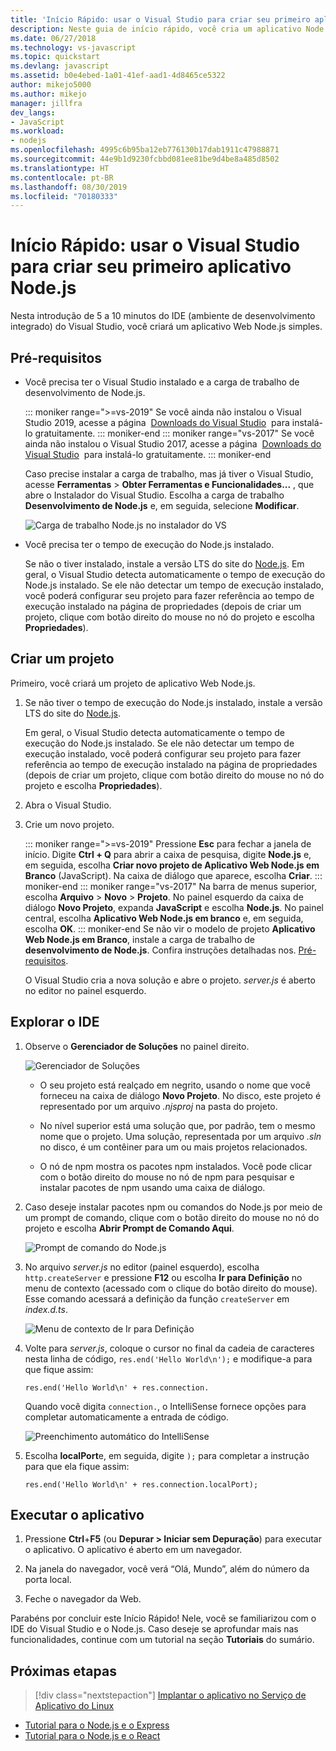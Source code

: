 ```yaml
---
title: 'Início Rápido: usar o Visual Studio para criar seu primeiro aplicativo Node.js'
description: Neste guia de início rápido, você cria um aplicativo Node.js no Visual Studio
ms.date: 06/27/2018
ms.technology: vs-javascript
ms.topic: quickstart
ms.devlang: javascript
ms.assetid: b0e4ebed-1a01-41ef-aad1-4d8465ce5322
author: mikejo5000
ms.author: mikejo
manager: jillfra
dev_langs:
- JavaScript
ms.workload:
- nodejs
ms.openlocfilehash: 4995c6b95ba12eb776130b17dab1911c47988871
ms.sourcegitcommit: 44e9b1d9230fcbbd081ee81be9d4be8a485d8502
ms.translationtype: HT
ms.contentlocale: pt-BR
ms.lasthandoff: 08/30/2019
ms.locfileid: "70180333"
---
```

# <a name="quickstart-use-visual-studio-to-create-your-first-nodejs-app"></a>Início Rápido: usar o Visual Studio para criar seu primeiro aplicativo Node.js

Nesta introdução de 5 a 10 minutos do IDE (ambiente de desenvolvimento integrado) do Visual Studio, você criará um aplicativo Web Node.js simples.

## <a name="prerequisites"></a>Pré-requisitos

* Você precisa ter o Visual Studio instalado e a carga de trabalho de desenvolvimento de Node.js.

    ::: moniker range=">=vs-2019"
    Se você ainda não instalou o Visual Studio 2019, acesse a página  [Downloads do Visual Studio](https://visualstudio.microsoft.com/downloads)  para instalá-lo gratuitamente.
    ::: moniker-end
    ::: moniker range="vs-2017"
    Se você ainda não instalou o Visual Studio 2017, acesse a página  [Downloads do Visual Studio](https://visualstudio.microsoft.com/vs/older-downloads/?utm_medium=microsoft&utm_source=docs.microsoft.com&utm_campaign=vs+2017+download)  para instalá-lo gratuitamente.
    ::: moniker-end

    Caso precise instalar a carga de trabalho, mas já tiver o Visual Studio, acesse **Ferramentas** > **Obter Ferramentas e Funcionalidades...** , que abre o Instalador do Visual Studio. Escolha a carga de trabalho **Desenvolvimento de Node.js** e, em seguida, selecione **Modificar**.

    ![Carga de trabalho Node.js no instalador do VS](../ide/media/quickstart-nodejs-workload.png)

* Você precisa ter o tempo de execução do Node.js instalado.

    Se não o tiver instalado, instale a versão LTS do site do [Node.js](https://nodejs.org/en/download/). Em geral, o Visual Studio detecta automaticamente o tempo de execução do Node.js instalado. Se ele não detectar um tempo de execução instalado, você poderá configurar seu projeto para fazer referência ao tempo de execução instalado na página de propriedades (depois de criar um projeto, clique com botão direito do mouse no nó do projeto e escolha **Propriedades**).

## <a name="create-a-project"></a>Criar um projeto

Primeiro, você criará um projeto de aplicativo Web Node.js.

1. Se não tiver o tempo de execução do Node.js instalado, instale a versão LTS do site do [Node.js](https://nodejs.org/en/download/).

    Em geral, o Visual Studio detecta automaticamente o tempo de execução do Node.js instalado. Se ele não detectar um tempo de execução instalado, você poderá configurar seu projeto para fazer referência ao tempo de execução instalado na página de propriedades (depois de criar um projeto, clique com botão direito do mouse no nó do projeto e escolha **Propriedades**).

1. Abra o Visual Studio.

1. Crie um novo projeto.

    ::: moniker range=">=vs-2019"
    Pressione **Esc** para fechar a janela de início. Digite **Ctrl + Q** para abrir a caixa de pesquisa, digite **Node.js** e, em seguida, escolha **Criar novo projeto de Aplicativo Web Node.js em Branco** (JavaScript). Na caixa de diálogo que aparece, escolha **Criar**.
    ::: moniker-end
    ::: moniker range="vs-2017"
    Na barra de menus superior, escolha **Arquivo** > **Novo** > **Projeto**. No painel esquerdo da caixa de diálogo **Novo Projeto**, expanda **JavaScript** e escolha **Node.js**. No painel central, escolha **Aplicativo Web Node.js em branco** e, em seguida, escolha **OK**.
    ::: moniker-end
    Se não vir o modelo de projeto **Aplicativo Web Node.js em Branco**, instale a carga de trabalho de **desenvolvimento de Node.js**. Confira instruções detalhadas nos. [Pré-requisitos](#prerequisites).

    O Visual Studio cria a nova solução e abre o projeto. *server.js* é aberto no editor no painel esquerdo.

## <a name="explore-the-ide"></a>Explorar o IDE

1. Observe o **Gerenciador de Soluções** no painel direito.

   ![Gerenciador de Soluções](../ide/media/quickstart-nodejs-solution-explorer.png)

   - O seu projeto está realçado em negrito, usando o nome que você forneceu na caixa de diálogo **Novo Projeto**. No disco, este projeto é representado por um arquivo *.njsproj* na pasta do projeto.

   - No nível superior está uma solução que, por padrão, tem o mesmo nome que o projeto. Uma solução, representada por um arquivo *.sln* no disco, é um contêiner para um ou mais projetos relacionados.

   - O nó de npm mostra os pacotes npm instalados. Você pode clicar com o botão direito do mouse no nó de npm para pesquisar e instalar pacotes de npm usando uma caixa de diálogo.

1. Caso deseje instalar pacotes npm ou comandos do Node.js por meio de um prompt de comando, clique com o botão direito do mouse no nó do projeto e escolha **Abrir Prompt de Comando Aqui**.

   ![Prompt de comando do Node.js](../ide/media/quickstart-nodejs-command-prompt.png)

1. No arquivo *server.js* no editor (painel esquerdo), escolha `http.createServer` e pressione **F12** ou escolha **Ir para Definição** no menu de contexto (acessado com o clique do botão direito do mouse). Esse comando acessará a definição da função `createServer` em *index.d.ts*.

   ![Menu de contexto de Ir para Definição](../ide/media/quickstart-nodejs-gotodefinition.png)

1. Volte para *server.js*, coloque o cursor no final da cadeia de caracteres nesta linha de código, `res.end('Hello World\n');` e modifique-a para que fique assim:

    `res.end('Hello World\n' + res.connection.`

    Quando você digita `connection.`, o IntelliSense fornece opções para completar automaticamente a entrada de código.

   ![Preenchimento automático do IntelliSense](../ide/media/quickstart-nodejs-intellisense.png)

1. Escolha **localPort**e, em seguida, digite `);` para completar a instrução para que ela fique assim:

    `res.end('Hello World\n' + res.connection.localPort);`

## <a name="run-the-application"></a>Executar o aplicativo

1. Pressione **Ctrl**+**F5** (ou **Depurar > Iniciar sem Depuração**) para executar o aplicativo. O aplicativo é aberto em um navegador.

1. Na janela do navegador, você verá “Olá, Mundo”, além do número da porta local.

1. Feche o navegador da Web.

Parabéns por concluir este Início Rápido! Nele, você se familiarizou com o IDE do Visual Studio e o Node.js. Caso deseje se aprofundar mais nas funcionalidades, continue com um tutorial na seção **Tutoriais** do sumário.

## <a name="next-steps"></a>Próximas etapas

> [!div class="nextstepaction"]
> [Implantar o aplicativo no Serviço de Aplicativo do Linux](../javascript/publish-nodejs-app-azure.md)

- [Tutorial para o Node.js e o Express](../javascript/tutorial-nodejs.md)
- [Tutorial para o Node.js e o React](../javascript/tutorial-nodejs-with-react-and-jsx.md)